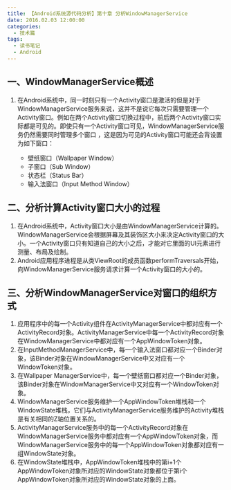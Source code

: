 ```yaml
---
title: 【Android系统源代码分析】第十章 分析WindowManagerService
date: 2016.02.03 12:00:00
categories:
  - 技术篇
tags:
  - 读书笔记
  - Android
---
```


## 一、WindowManagerService概述
1. 在Android系统中，同一时刻只有一个Activity窗口是激活的但是对于WindowManagerService服务来说，这并不是说它每次只需要管理一个Activity窗口。例如在两个Activity窗口切换过程中，前后两个Activity窗口实际都是可见的。即使只有一个Activity窗口可见，WindowManagerService服务仍然需要同时管理多个窗口 ，这是因为可见的Activity窗口可能还会背设置为如下窗口：

	* 壁纸窗口（Wallpaper Window）
	* 子窗口（Sub Window）
	* 状态栏（Status Bar）
	* 输入法窗口（Input Method Window）

## 二、分析计算Activity窗口大小的过程
1. 在Android系统中，Activity窗口大小是由WindowManagerService计算的。WindowManagerService会根据屏幕及其装饰区大小来决定Activity窗口的大小。一个Activity窗口只有知道自己的大小之后，才能对它里面的UI元素进行测量、布局及绘制。
2. Android应用程序进程是从类ViewRoot的成员函数performTraversals开始，向WindowManagerService服务请求计算一个Activity窗口的大小的。

## 三、分析WindowManagerService对窗口的组织方式
1. 应用程序中的每一个Activity组件在ActivityManagerService中都对应有一个ActivityRecord对象。ActivityManagerService中每一个ActivityRecord对象在WindowManagerService中都对应有一个AppWindowToken对象。
2. 在InputMethodManagerService中，每一个输入法窗口都对应一个Binder对象，该Binder对象在WindowManagerService中又对应有一个WindowToken对象。
3. 在Wallpaper ManagerService中，每一个壁纸窗口都对应一个Binder对象，该Binder对象在WindowManagerService中又对应有一个WindowToken对象。
4. WindowManagerService服务维护一个AppWindowToken堆栈和一个WindowState堆栈，它们与ActivityManagerService服务维护的Activity堆栈是有关相同的Z轴位置关系的。
5. ActivityManagerService服务中的每一个ActivityRecord对象在WindowManagerService服务中都对应有一个AppWindowToken对象，而WindowManagerService服务中的每一个AppWindowToken对象都对应有一组WindowState对象。
6. 在WindowState堆栈中，AppWindowToken堆栈中的第i+1个AppWindowToken对象所对应的WindowState对象都位于第i个AppWindowToken对象所对应的WindowState对象的上面。
